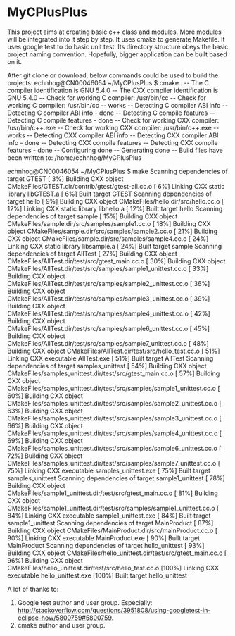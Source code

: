 # MyCPlusPlus
This project aims at creating basic c++ class and modules. More modules will be integrated into it step by step. 
It uses cmake to generate Makefile.
It uses google test to do basic unit test. 
Its directory structure obeys the basic project naming convention. Hopefully, bigger application can be built based on it.

After git clone or download, below commands could be used to build the projects:
echnhog@CN00046054 ~/MyCPlusPlus
$ cmake .
-- The C compiler identification is GNU 5.4.0
-- The CXX compiler identification is GNU 5.4.0
-- Check for working C compiler: /usr/bin/cc
-- Check for working C compiler: /usr/bin/cc -- works
-- Detecting C compiler ABI info
-- Detecting C compiler ABI info - done
-- Detecting C compile features
-- Detecting C compile features - done
-- Check for working CXX compiler: /usr/bin/c++.exe
-- Check for working CXX compiler: /usr/bin/c++.exe -- works
-- Detecting CXX compiler ABI info
-- Detecting CXX compiler ABI info - done
-- Detecting CXX compile features
-- Detecting CXX compile features - done
-- Configuring done
-- Generating done
-- Build files have been written to: /home/echnhog/MyCPlusPlus

echnhog@CN00046054 ~/MyCPlusPlus
$ make
Scanning dependencies of target GTEST
[  3%] Building CXX object CMakeFiles/GTEST.dir/contrib/gtest/gtest-all.cc.o
[  6%] Linking CXX static library libGTEST.a
[  6%] Built target GTEST
Scanning dependencies of target hello
[  9%] Building CXX object CMakeFiles/hello.dir/src/hello.cc.o
[ 12%] Linking CXX static library libhello.a
[ 12%] Built target hello
Scanning dependencies of target sample
[ 15%] Building CXX object CMakeFiles/sample.dir/src/samples/sample1.cc.o
[ 18%] Building CXX object CMakeFiles/sample.dir/src/samples/sample2.cc.o
[ 21%] Building CXX object CMakeFiles/sample.dir/src/samples/sample4.cc.o
[ 24%] Linking CXX static library libsample.a
[ 24%] Built target sample
Scanning dependencies of target AllTest
[ 27%] Building CXX object CMakeFiles/AllTest.dir/test/src/gtest_main.cc.o
[ 30%] Building CXX object
CMakeFiles/AllTest.dir/test/src/samples/sample1_unittest.cc.o
[ 33%] Building CXX object
CMakeFiles/AllTest.dir/test/src/samples/sample2_unittest.cc.o
[ 36%] Building CXX object
CMakeFiles/AllTest.dir/test/src/samples/sample3_unittest.cc.o
[ 39%] Building CXX object
CMakeFiles/AllTest.dir/test/src/samples/sample4_unittest.cc.o
[ 42%] Building CXX object
CMakeFiles/AllTest.dir/test/src/samples/sample6_unittest.cc.o
[ 45%] Building CXX object
CMakeFiles/AllTest.dir/test/src/samples/sample7_unittest.cc.o
[ 48%] Building CXX object CMakeFiles/AllTest.dir/test/src/hello_test.cc.o
[ 51%] Linking CXX executable AllTest.exe
[ 51%] Built target AllTest
Scanning dependencies of target samples_unittest
[ 54%] Building CXX object
CMakeFiles/samples_unittest.dir/test/src/gtest_main.cc.o
[ 57%] Building CXX object
CMakeFiles/samples_unittest.dir/test/src/samples/sample1_unittest.cc.o
[ 60%] Building CXX object
CMakeFiles/samples_unittest.dir/test/src/samples/sample2_unittest.cc.o
[ 63%] Building CXX object
CMakeFiles/samples_unittest.dir/test/src/samples/sample3_unittest.cc.o
[ 66%] Building CXX object
CMakeFiles/samples_unittest.dir/test/src/samples/sample4_unittest.cc.o
[ 69%] Building CXX object
CMakeFiles/samples_unittest.dir/test/src/samples/sample6_unittest.cc.o
[ 72%] Building CXX object
CMakeFiles/samples_unittest.dir/test/src/samples/sample7_unittest.cc.o
[ 75%] Linking CXX executable samples_unittest.exe
[ 75%] Built target samples_unittest
Scanning dependencies of target sample1_unittest
[ 78%] Building CXX object
CMakeFiles/sample1_unittest.dir/test/src/gtest_main.cc.o
[ 81%] Building CXX object
CMakeFiles/sample1_unittest.dir/test/src/samples/sample1_unittest.cc.o
[ 84%] Linking CXX executable sample1_unittest.exe
[ 84%] Built target sample1_unittest
Scanning dependencies of target MainProduct
[ 87%] Building CXX object CMakeFiles/MainProduct.dir/src/mainProduct.cc.o
[ 90%] Linking CXX executable MainProduct.exe
[ 90%] Built target MainProduct
Scanning dependencies of target hello_unittest
[ 93%] Building CXX object
CMakeFiles/hello_unittest.dir/test/src/gtest_main.cc.o
[ 96%] Building CXX object
CMakeFiles/hello_unittest.dir/test/src/hello_test.cc.o
[100%] Linking CXX executable hello_unittest.exe
[100%] Built target hello_unittest

A lot of thanks to:
1) Google test author and user group. Especially:
http://stackoverflow.com/questions/3951808/using-googletest-in-eclipse-how/5800759#5800759.
2) cmake author and user group.

